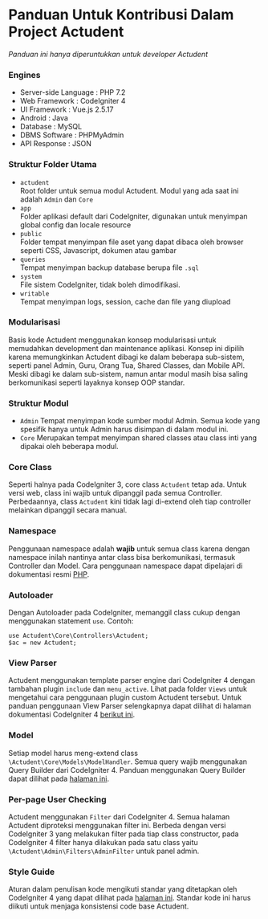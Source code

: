 # Panduan Untuk Kontribusi Dalam Project Actudent
<i>Panduan ini hanya diperuntukkan untuk developer Actudent</i>

### Engines
- Server-side Language : PHP 7.2
- Web Framework : CodeIgniter 4
- UI Framework : Vue.js 2.5.17
- Android : Java
- Database : MySQL
- DBMS Software : PHPMyAdmin
- API Response : JSON

### Struktur Folder Utama
- `actudent`<br>
Root folder untuk semua modul Actudent. Modul yang ada saat ini adalah `Admin` dan `Core`
- `app`<br>
Folder aplikasi default dari CodeIgniter, digunakan untuk menyimpan global config dan locale resource
- `public`<br>
Folder tempat menyimpan file aset yang dapat dibaca oleh browser seperti CSS, Javascript, dokumen atau gambar
- `queries` <br>
Tempat menyimpan backup database berupa file `.sql`
- `system` <br>
File sistem CodeIgniter, tidak boleh dimodifikasi.
- `writable` <br>
Tempat menyimpan logs, session, cache dan file yang diupload

### Modularisasi
Basis kode Actudent menggunakan konsep modularisasi untuk memudahkan development dan maintenance aplikasi. Konsep ini dipilih karena memungkinkan Actudent dibagi ke dalam beberapa sub-sistem, seperti panel Admin, Guru, Orang Tua, Shared Classes, dan Mobile API. Meski dibagi ke dalam sub-sistem, namun antar modul masih bisa saling berkomunikasi seperti layaknya konsep OOP standar.

### Struktur Modul
- `Admin`
Tempat menyimpan kode sumber modul Admin. Semua kode yang spesifik hanya untuk Admin harus disimpan di dalam modul ini.
- `Core`
Merupakan tempat menyimpan shared classes atau class inti yang dipakai oleh beberapa modul.

### Core Class
Seperti halnya pada CodeIgniter 3, core class `Actudent` tetap ada. Untuk versi web, class ini wajib untuk dipanggil pada semua Controller. Perbedaannya, class `Actudent` kini tidak lagi di-extend oleh tiap controller melainkan dipanggil secara manual.

### Namespace
Penggunaan namespace adalah <b>wajib</b> untuk semua class karena dengan namespace inilah nantinya antar class bisa berkomunikasi, termasuk Controller dan Model. Cara penggunaan namespace dapat dipelajari di dokumentasi resmi [PHP](https://www.php.net/manual/en/language.namespaces.php).

### Autoloader
Dengan Autoloader pada CodeIgniter, memanggil class cukup dengan menggunakan statement `use`. Contoh:<br>
```
use Actudent\Core\Controllers\Actudent;
$ac = new Actudent;
```

### View Parser
Actudent menggunakan template parser engine dari CodeIgniter 4 dengan tambahan plugin `include` dan `menu_active`. Lihat pada folder `Views` untuk mengetahui cara penggunaan plugin custom Actudent tersebut. Untuk panduan penggunaan View Parser selengkapnya dapat dilihat di halaman dokumentasi CodeIgniter 4 [berikut ini](https://codeigniter4.github.io/CodeIgniter4/outgoing/view_parser.html).

### Model
Setiap model harus meng-extend class `\Actudent\Core\Models\ModelHandler`. Semua query wajib menggunakan Query Builder dari CodeIgniter 4. Panduan menggunakan Query Builder  dapat dilihat pada [halaman ini](https://codeigniter4.github.io/CodeIgniter4/database/query_builder.html).

### Per-page User Checking
Actudent menggunakan `Filter` dari CodeIgniter 4. Semua halaman Actudent diproteksi menggunakan filter ini. Berbeda dengan versi CodeIgniter 3 yang melakukan filter pada tiap class constructor, pada CodeIgniter 4 filter hanya dilakukan pada satu class yaitu `\Actudent\Admin\Filters\AdminFilter` untuk panel admin.

### Style Guide
Aturan dalam penulisan kode mengikuti standar yang ditetapkan oleh CodeIgniter 4 yang dapat dilihat pada [halaman ini](https://github.com/codeigniter4/CodeIgniter4/blob/develop/contributing/styleguide.rst). Standar kode ini harus diikuti untuk menjaga konsistensi code base Actudent.